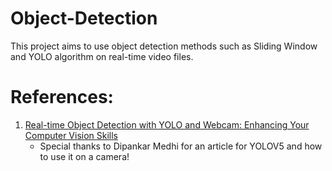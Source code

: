 # Object-Detection
This project aims to use object detection methods such as Sliding Window and YOLO algorithm on real-time video files.

# References:

1. [Real-time Object Detection with YOLO and Webcam: Enhancing Your Computer Vision Skills](https://dipankarmedh1.medium.com/real-time-object-detection-with-yolo-and-webcam-enhancing-your-computer-vision-skills-861b97c78993)
   <br>
   - Special thanks to Dipankar Medhi for an article for YOLOV5 and how to use it on a camera!
